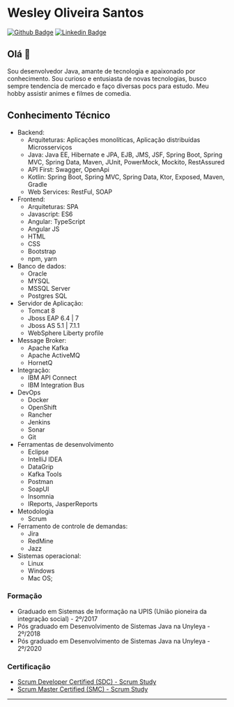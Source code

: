 # Wesley Oliveira Santos

[![Github Badge](https://img.shields.io/badge/-Github-000?style=flat-square&logo=Github&logoColor=white&link=https://github.com/wesleyosantos91)](https://github.com/wesleyosantos91)
[![Linkedin Badge](https://img.shields.io/badge/-LinkedIn-blue?style=flat-square&logo=Linkedin&logoColor=white&link=https://www.linkedin.com/in/wesleyosantos91/)](https://www.linkedin.com/in/wesleyosantos91/)

## Olá 👋

Sou desenvolvedor Java, amante de tecnologia e apaixonado por conhecimento.
Sou curioso e entusiasta de novas tecnologias, busco sempre tendencia de mercado e faço diversas pocs para estudo. 
Meu hobby assistir animes e filmes de comedia.

## Conhecimento Técnico
  - Backend:
    - Arquiteturas: Aplicações monolíticas, Aplicação distribuídas Microsserviços
    - Java: Java EE, Hibernate e JPA, EJB, JMS, JSF, Spring Boot, Spring MVC, Spring Data, Maven, JUnit, PowerMock, Mockito, RestAssured
    - API First: Swagger, OpenApi
    - Kotlin: Spring Boot, Spring MVC, Spring Data, Ktor, Exposed, Maven, Gradle
    - Web Services: RestFul, SOAP
  - Frontend:
    - Arquiteturas: SPA
    - Javascript: ES6
    - Angular: TypeScript
    - Angular JS
    - HTML
    - CSS
    - Bootstrap
    - npm, yarn
  - Banco de dados:
    - Oracle
    - MYSQL
    - MSSQL Server
    - Postgres SQL
  - Servidor de Aplicação:
    - Tomcat 8
    - Jboss EAP 6.4 | 7
    - Jboss AS 5.1 | 7.1.1
    - WebSphere Liberty profile
  - Message Broker:
    - Apache Kafka
    - Apache ActiveMQ
    - HornetQ
  - Integração:
    - IBM API Connect
    - IBM Integration Bus
  - DevOps
    - Docker
    - OpenShift
    - Rancher
    - Jenkins
    - Sonar
    - Git
  - Ferramentas de desenvolvimento
    - Eclipse
    - IntelliJ IDEA
    - DataGrip
    - Kafka Tools
    - Postman
    - SoapUI
    - Insomnia
    - IReports, JasperReports
  - Metodologia
    - Scrum
  - Ferramento de controle de demandas:
    - Jira
    - RedMine
    - Jazz
  - Sistemas operacional:
    - Linux
    - Windows
    - Mac OS;

### Formação
- Graduado em Sistemas de Informação na UPIS (União pioneira da integração social) - 2º/2017
- Pós graduado em Desenvolvimento de Sistemas Java na Unyleya - 2º/2018
- Pós graduado em Desenvolvimento de Sistemas Java na Unyleya - 2º/2020

### Certificação
- [Scrum Developer Certified (SDC) - Scrum Study
](https://drive.google.com/file/d/16a6FCaYtGK181u7FMQdaSUCv2mXBql25/view?usp=sharing)
- [Scrum Master Certified (SMC) - Scrum Study
](https://drive.google.com/file/d/17JpUXeW-UqZe-vyo-ncS1Jq6r2qmhMsC/view?usp=sharing)

---
